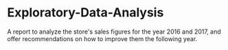 # Exploratory-Data-Analysis
A report  to analyze the store's sales figures for the year 2016 and 2017, and offer recommendations on how to improve them the following year.
